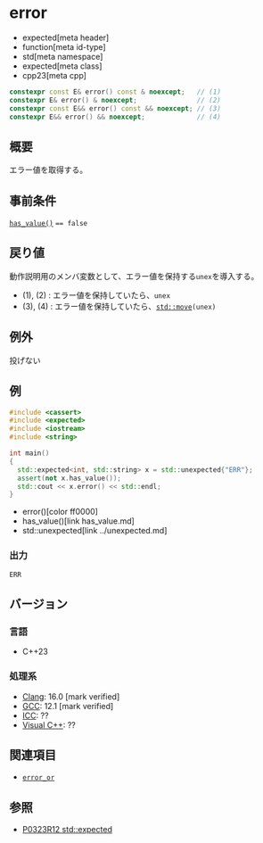# error
* expected[meta header]
* function[meta id-type]
* std[meta namespace]
* expected[meta class]
* cpp23[meta cpp]

```cpp
constexpr const E& error() const & noexcept;   // (1)
constexpr E& error() & noexcept;               // (2)
constexpr const E&& error() const && noexcept; // (3)
constexpr E&& error() && noexcept;             // (4)
```

## 概要
エラー値を取得する。


## 事前条件
[`has_value()`](has_value.md) `== false`


## 戻り値
動作説明用のメンバ変数として、エラー値を保持する`unex`を導入する。

- (1), (2) : エラー値を保持していたら、`unex`
- (3), (4) : エラー値を保持していたら、[`std::move`](/reference/utility/move.md)`(unex)`


## 例外
投げない


## 例
```cpp example
#include <cassert>
#include <expected>
#include <iostream>
#include <string>

int main()
{
  std::expected<int, std::string> x = std::unexpected{"ERR"};
  assert(not x.has_value());
  std::cout << x.error() << std::endl;
}
```
* error()[color ff0000]
* has_value()[link has_value.md]
* std::unexpected[link ../unexpected.md]

### 出力
```
ERR
```


## バージョン
### 言語
- C++23

### 処理系
- [Clang](/implementation.md#clang): 16.0 [mark verified]
- [GCC](/implementation.md#gcc): 12.1 [mark verified]
- [ICC](/implementation.md#icc): ??
- [Visual C++](/implementation.md#visual_cpp): ??


## 関連項目
- [`error_or`](error_or.md)


## 参照
- [P0323R12 std::expected](https://www.open-std.org/jtc1/sc22/wg21/docs/papers/2022/p0323r12.html)
